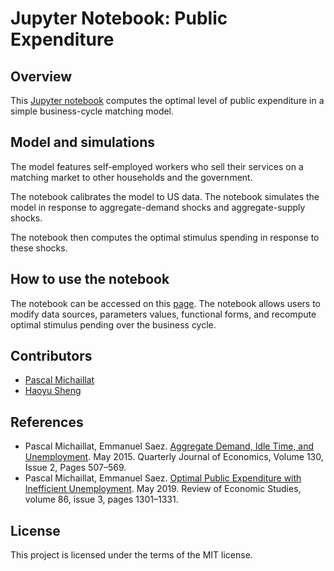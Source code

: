 # Jupyter Notebook: Public Expenditure

## Overview

This [Jupyter notebook](https://jupyter.org) computes the optimal level of public expenditure in a simple business-cycle matching model. 

## Model and simulations

The model features self-employed workers who sell their services on a matching market to other households and the government. 

The notebook calibrates the model to US data. The notebook simulates the model in response to aggregate-demand shocks and aggregate-supply shocks. 

The notebook then computes the optimal stimulus spending in response to these shocks.

## How to use the notebook

The notebook can be accessed on this [page](https://pascalmichaillat.github.io/public-expenditure/docs/notebook.html). The notebook allows users to modify data sources, parameters values, functional forms, and recompute optimal stimulus pending over the business cycle.

## Contributors

* [Pascal Michaillat](https://www.pascalmichaillat.org)
* [Haoyu Sheng](https://haoyusheng.net)

## References

* Pascal Michaillat, Emmanuel Saez. [Aggregate Demand, Idle Time, and Unemployment](https://www.pascalmichaillat.org/3.html). May 2015. Quarterly Journal of Economics, Volume 130, Issue 2, Pages 507–569.
* Pascal Michaillat, Emmanuel Saez. [Optimal Public Expenditure with Inefficient Unemployment](https://www.pascalmichaillat.org/6.html). May 2019. Review of Economic Studies, volume 86, issue 3, pages 1301–1331.

## License

This project is licensed under the terms of the MIT license.
